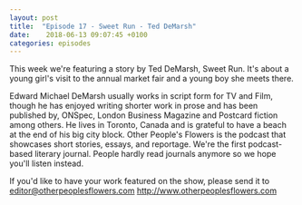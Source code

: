 ```yaml
---
layout: post
title:  "Episode 17 - Sweet Run - Ted DeMarsh"
date:    2018-06-13 09:07:45 +0100
categories: episodes
---
```


This week we're featuring a story by Ted DeMarsh, Sweet Run. It's
about a young girl's visit to the annual market fair and a young boy
she meets there.

Edward Michael DeMarsh usually works in script form
for TV and Film, though he has enjoyed writing shorter work in prose
and has been published by, ONSpec, London Business Magazine and
Postcard fiction among others. He lives in Toronto, Canada and is
grateful to have a beach at the end of his big city block. Other
People's Flowers is the podcast that showcases short stories, essays,
and reportage. We're the first podcast-based literary journal. People
hardly read journals anymore so we hope you'll listen instead.

If you'd like to have your work featured on the show, please send it to editor@otherpeoplesflowers.com http://www.otherpeoplesflowers.com
